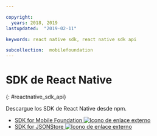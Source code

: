 ```yaml
---

copyright:
  years: 2018, 2019
lastupdated:  "2019-02-11"

keywords: react native sdk, react native sdk api

subcollection:  mobilefoundation
---
```


#	SDK de React Native
{: #reactnative_sdk_api}

Descargue los SDK de React Native desde npm.

* [SDK for Mobile Foundation ![Icono de enlace externo](../../icons/launch-glyph.svg "Icono de enlace externo")](https://www.npmjs.com/package/react-native-ibm-mobilefirst)
* [SDK for JSONStore ![Icono de enlace externo](../../icons/launch-glyph.svg "Icono de enlace externo")](https://www.npmjs.com/package/react-native-mobilefirst-jsonstore)
